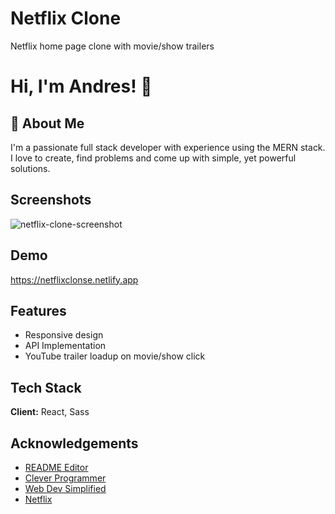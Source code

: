 
# Netflix Clone

Netflix home page clone with movie/show trailers



# Hi, I'm Andres! 👋


## 🚀 About Me
I'm a passionate full stack developer with experience using the MERN stack. I love to create, find problems and come up with simple, yet powerful solutions.


## Screenshots

![netflix-clone-screenshot](https://user-images.githubusercontent.com/93609044/167237545-83aea926-e533-473b-8973-08a98f6da056.jpg)


## Demo

https://netflixclonse.netlify.app


## Features

- Responsive design
- API Implementation
- YouTube trailer loadup on movie/show click


## Tech Stack

**Client:** React, Sass


## Acknowledgements

 - [README Editor](https://readme.so/editor)
 - [Clever Programmer](https://www.youtube.com/channel/UCqrILQNl5Ed9Dz6CGMyvMTQ)
 - [Web Dev Simplified](https://www.youtube.com/c/WebDevSimplified)
 - [Netflix](www.netflix.com/)

